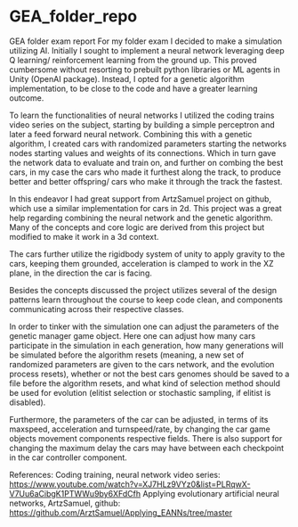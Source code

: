 # GEA_folder_repo
GEA folder exam report
For my folder exam I decided to make a simulation utilizing AI. Initially I sought to implement a neural network leveraging deep Q learning/ reinforcement learning from the ground up. 
This proved cumbersome without resorting to prebuilt python libraries or ML agents in Unity (OpenAI package). Instead, I opted for a genetic algorithm implementation, to be close to the code and have a greater learning outcome.

To learn the functionalities of neural networks I utilized the coding trains video series on the subject, starting by building a simple perceptron and later a feed forward neural network. 
Combining this with a genetic algorithm, I created cars with randomized parameters starting the networks nodes starting values and weights of its connections. 
Which in turn gave the network data to evaluate and train on, and further on combing the best cars, in my case the cars who made it furthest along the track, to produce better and better offspring/ cars who make it through the track the fastest.

In this endeavor I had great support from ArtzSamuel project on github, which use a similar implementation for cars in 2d. This project was a great help regarding combining the neural network and the genetic algorithm. Many of the concepts and core logic are derived from this project but modified to make it work in a 3d context.

The cars further utilize the rigidbody system of unity to apply gravity to the cars, keeping them grounded, acceleration is clamped to work in the XZ plane, in the direction the car is facing. 

Besides the concepts discussed the project utilizes several of the design patterns learn throughout the course to keep code clean, and components communicating across their respective classes.

In order to tinker with the simulation one can adjust the parameters of the genetic manager game object. 
Here one can adjust how many cars participate in the simulation in each generation, how many generations will be simulated before the algorithm resets (meaning, a new set of randomized parameters are given to the cars network, and the evolution process resets), 
whether or not the best cars genomes should be saved to a file before the algorithm resets, and what kind of selection method should be used for evolution (elitist selection or stochastic sampling, if elitist is disabled).

Furthermore, the parameters of the car can be adjusted, in terms of its maxspeed, acceleration and turnspeed/rate, by changing the car game objects movement components respective fields. There is also support for changing the maximum delay the cars may have between each checkpoint in the car controller component.

References:
Coding training, neural network video series:
https://www.youtube.com/watch?v=XJ7HLz9VYz0&list=PLRqwX-V7Uu6aCibgK1PTWWu9by6XFdCfh
Applying evolutionary artificial neural networks, ArtzSamuel, github:
https://github.com/ArztSamuel/Applying_EANNs/tree/master
